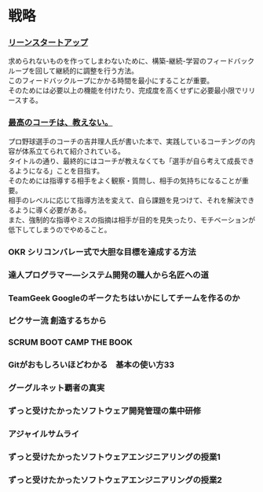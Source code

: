 # 戦略

### [リーンスタートアップ](https://www.amazon.co.jp/dp/4822248976/ref=cm_sw_r_tw_dp_U_x_rvYRCbET8CE25)
求められないものを作ってしまわないために、構築-継続-学習のフィードバックループを回して継続的に調整を行う方法。  
このフィードバックループにかかる時間を最小にすることが重要。  
そのためには必要以上の機能を付けたり、完成度を高くせずに必要最小限でリリースする。

### [最高のコーチは、教えない。](https://www.amazon.co.jp/dp/B07K3YCDWK/ref=cm_sw_r_tw_dp_U_x_69YQCbKNGGJ2V)
プロ野球選手のコーチの吉井理人氏が書いた本で、実践しているコーチングの内容が体系立てられて紹介されている。  
タイトルの通り、最終的にはコーチが教えなくても「選手が自ら考えて成長できるようになる」ことを目指す。  
そのためには指導する相手をよく観察・質問し、相手の気持ちになることが重要。  
相手のレベルに応じて指導方法を変えて、自ら課題を見つけて、それを解決できるように導く必要がある。  
また、強制的な指導やミスの指摘は相手が目的を見失ったり、モチベーションが低下してしまうのでやめること。

### OKR シリコンバレー式で大胆な目標を達成する方法

### 達人プログラマー―システム開発の職人から名匠への道

### TeamGeek Googleのギークたちはいかにしてチームを作るのか

### ピクサー流 創造するちから

### SCRUM BOOT CAMP THE BOOK

### Gitがおもしろいほどわかる　基本の使い方33

### グーグルネット覇者の真実

### ずっと受けたかったソフトウェア開発管理の集中研修

### アジャイルサムライ

### ずっと受けたかったソフトウェアエンジニアリングの授業1

### ずっと受けたかったソフトウェアエンジニアリングの授業2